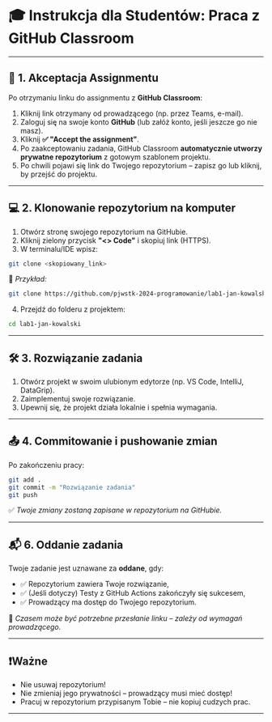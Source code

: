
# 🎓 Instrukcja dla Studentów: Praca z **GitHub Classroom**

---

## 📝 1. Akceptacja Assignmentu

Po otrzymaniu linku do assignmentu z **GitHub Classroom**:

1. Kliknij link otrzymany od prowadzącego (np. przez Teams, e-mail).
2. Zaloguj się na swoje konto **GitHub** (lub załóż konto, jeśli jeszcze go nie masz).
3. Kliknij **✅ "Accept the assignment"**.
4. Po zaakceptowaniu zadania, GitHub Classroom **automatycznie utworzy prywatne repozytorium** z gotowym szablonem projektu.
5. Po chwili pojawi się link do Twojego repozytorium – zapisz go lub kliknij, by przejść do projektu.

---

## 💻 2. Klonowanie repozytorium na komputer

1. Otwórz stronę swojego repozytorium na GitHubie.
2. Kliknij zielony przycisk **"<> Code"** i skopiuj link (HTTPS).
3. W terminalu/IDE wpisz:

```bash
git clone <skopiowany_link>
```

📌 *Przykład:*

```bash
git clone https://github.com/pjwstk-2024-programowanie/lab1-jan-kowalski.git
```

4. Przejdź do folderu z projektem:

```bash
cd lab1-jan-kowalski
```

---

## 🛠 3. Rozwiązanie zadania

1. Otwórz projekt w swoim ulubionym edytorze (np. VS Code, IntelliJ, DataGrip).
2. Zaimplementuj swoje rozwiązanie.
3. Upewnij się, że projekt działa lokalnie i spełnia wymagania.

---

## 📤 4. Commitowanie i pushowanie zmian

Po zakończeniu pracy:

```bash
git add .
git commit -m "Rozwiązanie zadania"
git push
```

✅ *Twoje zmiany zostaną zapisane w repozytorium na GitHubie.*

---
<!--
## ⚙️ 5. (Opcjonalnie) GitHub Actions

Jeśli prowadzący skonfigurował testy automatyczne:

1. Przejdź do zakładki **"Actions"** w repozytorium.
2. Sprawdź status workflow:
   - 🟢 **zielony** – wszystko działa poprawnie,
   - 🔴 **czerwony** – wystąpił błąd.
3. Kliknij w nieudany krok, aby zobaczyć szczegóły i naprawić błędy.

---
-->
## 📬 6. Oddanie zadania

Twoje zadanie jest uznawane za **oddane**, gdy:

- ✅ Repozytorium zawiera Twoje rozwiązanie,
- ✅ (Jeśli dotyczy) Testy z GitHub Actions zakończyły się sukcesem,
- ✅ Prowadzący ma dostęp do Twojego repozytorium.

📎 *Czasem może być potrzebne przesłanie linku – zależy od wymagań prowadzącego.*

---

## ❗️Ważne

- Nie usuwaj repozytorium!
- Nie zmieniaj jego prywatności – prowadzący musi mieć dostęp!
- Pracuj w repozytorium przypisanym Tobie – nie kopiuj cudzych prac.

---

